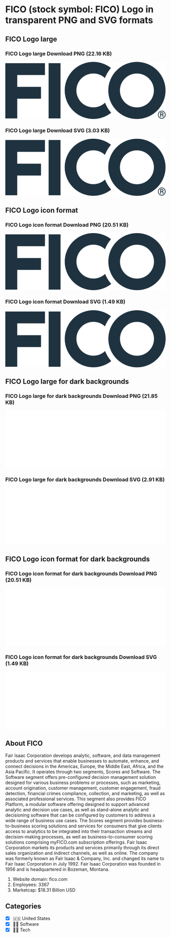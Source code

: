 # FICO (stock symbol: FICO) Logo in transparent PNG and SVG formats

## FICO Logo large

### FICO Logo large Download PNG (22.16 KB)

![FICO Logo large Download PNG (22.16 KB)](/img/orig/FICO_BIG-3d320157.png)

### FICO Logo large Download SVG (3.03 KB)

![FICO Logo large Download SVG (3.03 KB)](/img/orig/FICO_BIG-8eb24a32.svg)

## FICO Logo icon format

### FICO Logo icon format Download PNG (20.51 KB)

![FICO Logo icon format Download PNG (20.51 KB)](/img/orig/FICO-2849f57c.png)

### FICO Logo icon format Download SVG (1.49 KB)

![FICO Logo icon format Download SVG (1.49 KB)](/img/orig/FICO-a05c7d22.svg)

## FICO Logo large for dark backgrounds

### FICO Logo large for dark backgrounds Download PNG (21.85 KB)

![FICO Logo large for dark backgrounds Download PNG (21.85 KB)](/img/orig/FICO_BIG.D-a7b1ae6f.png)

### FICO Logo large for dark backgrounds Download SVG (2.91 KB)

![FICO Logo large for dark backgrounds Download SVG (2.91 KB)](/img/orig/FICO_BIG.D-661178b2.svg)

## FICO Logo icon format for dark backgrounds

### FICO Logo icon format for dark backgrounds Download PNG (20.51 KB)

![FICO Logo icon format for dark backgrounds Download PNG (20.51 KB)](/img/orig/FICO.D-403869af.png)

### FICO Logo icon format for dark backgrounds Download SVG (1.49 KB)

![FICO Logo icon format for dark backgrounds Download SVG (1.49 KB)](/img/orig/FICO.D-51d1ec0a.svg)

## About FICO

Fair Isaac Corporation develops analytic, software, and data management products and services that enable businesses to automate, enhance, and connect decisions in the Americas, Europe, the Middle East, Africa, and the Asia Pacific. It operates through two segments, Scores and Software. The Software segment offers pre-configured decision management solution designed for various business problems or processes, such as marketing, account origination, customer management, customer engagement, fraud detection, financial crimes compliance, collection, and marketing, as well as associated professional services. This segment also provides FICO Platform, a modular software offering designed to support advanced analytic and decision use cases, as well as stand-alone analytic and decisioning software that can be configured by customers to address a wide range of business use cases. The Scores segment provides business-to-business scoring solutions and services for consumers that give clients access to analytics to be integrated into their transaction streams and decision-making processes, as well as business-to-consumer scoring solutions comprising myFICO.com subscription offerings. Fair Isaac Corporation markets its products and services primarily through its direct sales organization and indirect channels, as well as online. The company was formerly known as Fair Isaac & Company, Inc. and changed its name to Fair Isaac Corporation in July 1992. Fair Isaac Corporation was founded in 1956 and is headquartered in Bozeman, Montana.

1. Website domain: fico.com
2. Employees: 3367
3. Marketcap: $18.31 Billion USD


## Categories
- [x] 🇺🇸 United States
- [x] 👨‍💻 Software
- [x] 👩‍💻 Tech
